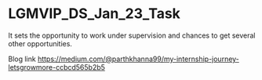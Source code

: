 # LGMVIP_DS_Jan_23_Task
It sets the opportunity to work under supervision and chances to get several other opportunities.

Blog link 
https://medium.com/@parthkhanna99/my-internship-journey-letsgrowmore-ccbcd565b2b5
